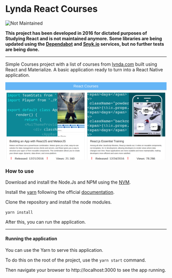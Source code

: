 # Lynda React Courses

![Not Maintained](https://img.shields.io/badge/Maintenance%20Level-Not%20Maintained-yellow.svg)

**This project has been developed in 2016 for dictated purposes of Studying React and is not maintained anymore. Some libraries are being updated using the [Dependabot](https://dependabot.com/) and [Snyk.io](https://snyk.io/) services, but no further tests are being done.**

---
 
Simple Courses project with a list of courses from [lynda.com](https://lynda.com) built using React and Materialize. 
A basic application ready to turn into a React Native application.

![](docs/images/react-courses.png)


### How to use

Download and install the Node.Js and NPM using the [NVM](https://github.com/creationix/nvm).

Install the [yarn](https://yarnpkg.com/en/) following the official 
[documentation](https://yarnpkg.com/lang/en/docs/install/#linux-tab).

Clone the repository and install the node modules.

`yarn install`

After this, you can run the application.

***

#### Running the application

You can use the Yarn to serve this application.

To do this on the root of the project, use the `yarn start` command.

Then navigate your browser to http://localhost:3000 to see the app running.
